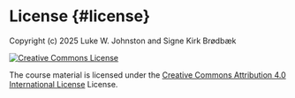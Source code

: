 # License {#license}

Copyright (c) 2025 Luke W. Johnston and Signe Kirk Brødbæk

<a rel="license" href="https://creativecommons.org/licenses/by/4.0/"><img src="https://i.creativecommons.org/l/by/4.0/88x31.png" alt="Creative Commons License" style="border-width:0"/></a>

The course material is licensed under the [Creative Commons Attribution
4.0 International License](https://creativecommons.org/licenses/by/4.0/)
License.
